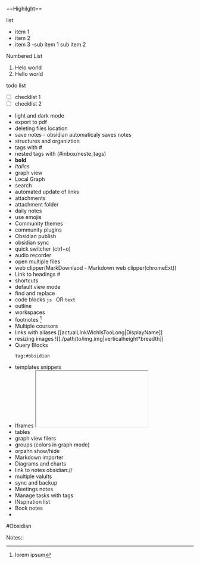 

==Highilght==

list
- item 1
- item 2
- item 3
	-sub item 1
	sub item 2
	
Numbered List
1. Helo world 
2. Hello world

todo list 
- [ ] checklist 1
- [ ] checklist 2

- light and dark mode
- export to pdf
- deleting files location
- save notes - obsidian automaticaly saves notes
- structures and organiztion
- tags with #
- nested tags with (#inbox/neste_tags)
- **bold**
- *italics*
- graph view
- Local Graph
- search
-  automated update of links
-  attachments
-  attachment folder
-  daily notes
-  use emojis
-  Community themes
-  community plugins
-  Obsidian publish
-  obsidian sync
-  quick switcher (ctrl+o)
-  audio recorder
-  open multiple files
-  web clipper(MarkDownlaod - Markdown web clipper(chromeExt))
-  Link to headings #
-  shortcuts
-  default view mode
-  find and replace
-  code blocks ```js ``` OR ` text `
-  outline
-  workspaces
-  footnotes [^1]
-  Multiple coursors 
-  links with aliases [[actualLInkWichIsTooLong|DisplayName]]
-  resizing images ![[./path/to/img.img|verticalheight*breadth]]
-  Query Blocks
	```query
	tag:#obsidian
	```
-  templates snippets
-  Iframes <iframe></iframe>
-  tables
-  graph view filers
-  groups (colors in graph mode)
-  orpahn show/hide
-  Markdown importer
-  Diagrams and charts
-  link to notes  obsidian://
-  multiple valults
-  sync and backup
-  Meetings notes
-  Manage tasks with tags
-  INspiration list
-  Book notes
-  

#Obsidian 

Notes::
[^1]: lorem ipsum

